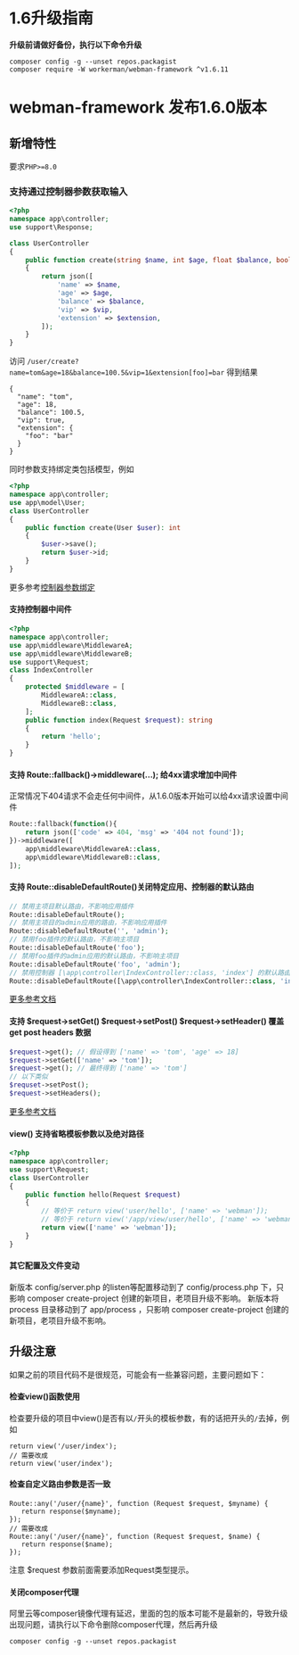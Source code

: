 # 1.6升级指南

**升级前请做好备份，执行以下命令升级**
```
composer config -g --unset repos.packagist
composer require -W workerman/webman-framework ^v1.6.11
```

# webman-framework 发布1.6.0版本
## 新增特性

要求`PHP>=8.0`

### 支持通过控制器参数获取输入
```php
<?php
namespace app\controller;
use support\Response;

class UserController
{
    public function create(string $name, int $age, float $balance, bool $vip, array $extension): Response
    {
        return json([
            'name' => $name,
            'age' => $age,
            'balance' => $balance,
            'vip' => $vip,
            'extension' => $extension,
        ]);
    }
}
```
访问 `/user/create?name=tom&age=18&balance=100.5&vip=1&extension[foo]=bar` 得到结果
```
{
  "name": "tom",
  "age": 18,
  "balance": 100.5,
  "vip": true,
  "extension": {
    "foo": "bar"
  }
}
```

同时参数支持绑定类包括模型，例如
```php
<?php
namespace app\controller;
use app\model\User;
class UserController
{
    public function create(User $user): int
    {
        $user->save();
        return $user->id;
    }
}
```

更多参考[控制器参数绑定](https://www.workerman.net/doc/webman/controller.html#%E6%8E%A7%E5%88%B6%E5%99%A8%E5%8F%82%E6%95%B0%E7%BB%91%E5%AE%9A)

#### 支持控制器中间件
```php
<?php
namespace app\controller;
use app\middleware\MiddlewareA;
use app\middleware\MiddlewareB;
use support\Request;
class IndexController
{
    protected $middleware = [
        MiddlewareA::class,
        MiddlewareB::class,
    ];
    public function index(Request $request): string
    {
        return 'hello';
    }
}
```

#### 支持 Route::fallback()->middleware(...); 给4xx请求增加中间件
正常情况下404请求不会走任何中间件，从1.6.0版本开始可以给4xx请求设置中间件
```php
Route::fallback(function(){
    return json(['code' => 404, 'msg' => '404 not found']);
})->middleware([
    app\middleware\MiddlewareA::class,
    app\middleware\MiddlewareB::class,
]);
```

#### 支持 Route::disableDefaultRoute()关闭特定应用、控制器的默认路由
```php
// 禁用主项目默认路由，不影响应用插件
Route::disableDefaultRoute();
// 禁用主项目的admin应用的路由，不影响应用插件
Route::disableDefaultRoute('', 'admin');
// 禁用foo插件的默认路由，不影响主项目
Route::disableDefaultRoute('foo');
// 禁用foo插件的admin应用的默认路由，不影响主项目
Route::disableDefaultRoute('foo', 'admin');
// 禁用控制器 [\app\controller\IndexController::class, 'index'] 的默认路由
Route::disableDefaultRoute([\app\controller\IndexController::class, 'index']);
```

[更多参考文档](https://www.workerman.net/doc/webman/route.html#%E7%A6%81%E7%94%A8%E9%BB%98%E8%AE%A4%E8%B7%AF%E7%94%B1)

#### 支持 $request->setGet() $request->setPost() $request->setHeader() 覆盖get post headers 数据
```php
$request->get(); // 假设得到 ['name' => 'tom', 'age' => 18]
$request->setGet(['name' => 'tom']);
$request->get(); // 最终得到 ['name' => 'tom']
// 以下类似
$requset->setPost();
$request->setHeaders();
```

[更多参考文档](https://www.workerman.net/doc/webman/request.html#%E9%87%8D%E5%86%99%E5%8F%82%E6%95%B0)

#### view() 支持省略模板参数以及绝对路径
```php
<?php
namespace app\controller;
use support\Request;
class UserController
{
    public function hello(Request $request)
    {
        // 等价于 return view('user/hello', ['name' => 'webman']);
        // 等价于 return view('/app/view/user/hello', ['name' => 'webman']);
        return view(['name' => 'webman']);
    }
}
```

#### 其它配置及文件变动
新版本 config/server.php 的listen等配置移动到了 config/process.php 下，只影响 composer create-project 创建的新项目，老项目升级不影响。
新版本将 process 目录移动到了 app/process ，只影响 composer create-project 创建的新项目，老项目升级不影响。



## 升级注意

如果之前的项目代码不是很规范，可能会有一些兼容问题，主要问题如下：

####  检查view()函数使用
检查要升级的项目中view()是否有以`/`开头的模板参数，有的话把开头的`/`去掉，例如
```
return view('/user/index');
// 需要改成
return view('user/index');
```
#### 检查自定义路由参数是否一致
```
Route::any('/user/{name}', function (Request $request, $myname) {
   return response($myname);
});
// 需要改成
Route::any('/user/{name}', function (Request $request, $name) {
   return response($name);
});
```
注意 $request 参数前面需要添加Request类型提示。

#### 关闭composer代理
阿里云等composer镜像代理有延迟，里面的包的版本可能不是最新的，导致升级出现问题，请执行以下命令删除composer代理，然后再升级

```
composer config -g --unset repos.packagist
```



